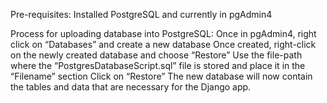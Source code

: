 Pre-requisites:
Installed PostgreSQL and currently in pgAdmin4

Process for uploading database into PostgreSQL:
Once in pgAdmin4, right click on “Databases” and create a new database
Once created, right-click on the newly created database and choose “Restore”
Use the file-path where the “PostgresDatabaseScript.sql” file is stored and place it in the “Filename” section
Click on “Restore”
The new database will now contain the tables and data that are necessary for the Django app.

